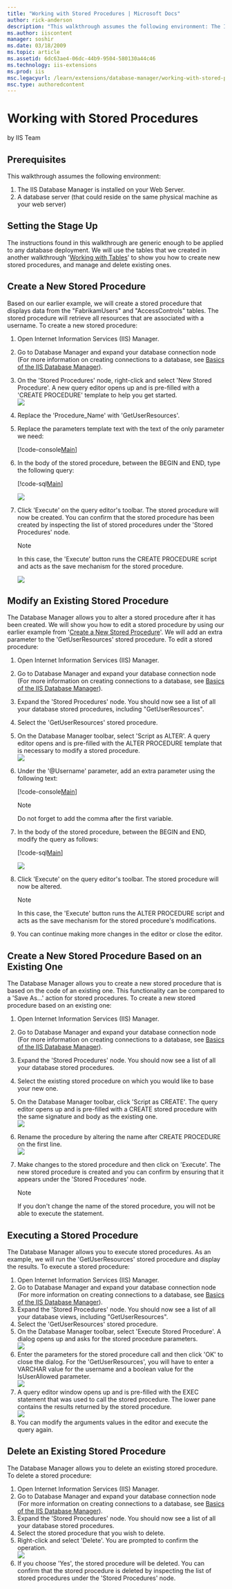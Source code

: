 ```yaml
---
title: "Working with Stored Procedures | Microsoft Docs"
author: rick-anderson
description: "This walkthrough assumes the following environment: The IIS Database Manager is installed on your Web Server. A database server (that could reside on the sam..."
ms.author: iiscontent
manager: soshir
ms.date: 03/18/2009
ms.topic: article
ms.assetid: 6dc63ae4-06dc-44b9-9504-580130a44c46
ms.technology: iis-extensions
ms.prod: iis
msc.legacyurl: /learn/extensions/database-manager/working-with-stored-procedures
msc.type: authoredcontent
---
```

Working with Stored Procedures
====================
by IIS Team

## Prerequisites

This walkthrough assumes the following environment:

1. The IIS Database Manager is installed on your Web Server.
2. A database server (that could reside on the same physical machine as your web server)

## Setting the Stage Up

The instructions found in this walkthrough are generic enough to be applied to any database deployment. We will use the tables that we created in another walkthrough '[Working with Tables](https://go.microsoft.com/fwlink/?LinkId=145669)' to show you how to create new stored procedures, and manage and delete existing ones.

<a id="NewStoredProc"></a>

## Create a New Stored Procedure

Based on our earlier example, we will create a stored procedure that displays data from the "FabrikamUsers" and "AccessControls" tables. The stored procedure will retrieve all resources that are associated with a username. To create a new stored procedure:

1. Open Internet Information Services (IIS) Manager.
2. Go to Database Manager and expand your database connection node (For more information on creating connections to a database, see [Basics of the IIS Database Manager](https://go.microsoft.com/fwlink/?LinkId=145667)).
3. On the 'Stored Procedures' node, right-click and select 'New Stored Procedure'. A new query editor opens up and is pre-filled with a 'CREATE PROCEDURE' template to help you get started.   
    [![](working-with-stored-procedures/_static/image3.png)](working-with-stored-procedures/_static/image1.png)
4. Replace the 'Procedure\_Name' with 'GetUserResources'.
5. Replace the parameters template text with the text of the only parameter we need:  

    [!code-console[Main](working-with-stored-procedures/samples/sample1.cmd)]
6. In the body of the stored procedure, between the BEGIN and END, type the following query:   

    [!code-sql[Main](working-with-stored-procedures/samples/sample2.sql)]
   
    [![](working-with-stored-procedures/_static/image7.png)](working-with-stored-procedures/_static/image5.png)
7. Click 'Execute' on the query editor's toolbar. The stored procedure will now be created. You can confirm that the stored procedure has been created by inspecting the list of stored procedures under the 'Stored Procedures' node. 

    > [!NOTE]
	> In this case, the 'Execute' button runs the CREATE PROCEDURE script and acts as the save mechanism for the stored procedure.

    [![](working-with-stored-procedures/_static/image11.png)](working-with-stored-procedures/_static/image9.png)

## Modify an Existing Stored Procedure

The Database Manager allows you to alter a stored procedure after it has been created. We will show you how to edit a stored procedure by using our earlier example from '[Create a New Stored Procedure](#NewStoredProc)'. We will add an extra parameter to the 'GetUserResources' stored procedure. To edit a stored procedure:

1. Open Internet Information Services (IIS) Manager.
2. Go to Database Manager and expand your database connection node (For more information on creating connections to a database, see [Basics of the IIS Database Manager](https://go.microsoft.com/fwlink/?LinkId=145667)).
3. Expand the 'Stored Procedures' node. You should now see a list of all your database stored procedures, including "GetUserResources".
4. Select the 'GetUserResources' stored procedure.
5. On the Database Manager toolbar, select 'Script as ALTER'. A query editor opens and is pre-filled with the ALTER PROCEDURE template that is necessary to modify a stored procedure.   
    [![](working-with-stored-procedures/_static/image15.png)](working-with-stored-procedures/_static/image13.png)
6. Under the '@Username' parameter, add an extra parameter using the following text:   

    [!code-console[Main](working-with-stored-procedures/samples/sample3.cmd)]

    > [!NOTE]
	> Do not forget to add the comma after the first variable.
7. In the body of the stored procedure, between the BEGIN and END, modify the query as follows:   

    [!code-sql[Main](working-with-stored-procedures/samples/sample4.sql)]
  
    [![](working-with-stored-procedures/_static/image19.png)](working-with-stored-procedures/_static/image17.png)
8. Click 'Execute' on the query editor's toolbar. The stored procedure will now be altered. 

    > [!NOTE]
	> In this case, the 'Execute' button runs the ALTER PROCEDURE script and acts as the save mechanism for the stored procedure's modifications.
9. You can continue making more changes in the editor or close the editor.

## Create a New Stored Procedure Based on an Existing One

The Database Manager allows you to create a new stored procedure that is based on the code of an existing one. This functionality can be compared to a 'Save As…' action for stored procedures. To create a new stored procedure based on an existing one:

1. Open Internet Information Services (IIS) Manager.
2. Go to Database Manager and expand your database connection node (For more information on creating connections to a database, see [Basics of the IIS Database Manager](https://go.microsoft.com/fwlink/?LinkId=145667)).
3. Expand the 'Stored Procedures' node. You should now see a list of all your database stored procedures.
4. Select the existing stored procedure on which you would like to base your new one.
5. On the Database Manager toolbar, click 'Script as CREATE'. The query editor opens up and is pre-filled with a CREATE stored procedure with the same signature and body as the existing one.   
    [![](working-with-stored-procedures/_static/image23.png)](working-with-stored-procedures/_static/image21.png)
6. Rename the procedure by altering the name after CREATE PROCEDURE on the first line.   
    [![](working-with-stored-procedures/_static/image27.png)](working-with-stored-procedures/_static/image25.png)
7. Make changes to the stored procedure and then click on 'Execute'. The new stored procedure is created and you can confirm by ensuring that it appears under the 'Stored Procedures' node.  

    > [!NOTE]
	> If you don't change the name of the stored procedure, you will not be able to execute the statement.

## Executing a Stored Procedure

The Database Manager allows you to execute stored procedures. As an example, we will run the 'GetUserResources' stored procedure and display the results. To execute a stored procedure:

1. Open Internet Information Services (IIS) Manager.
2. Go to Database Manager and expand your database connection node (For more information on creating connections to a database, see [Basics of the IIS Database Manager](https://go.microsoft.com/fwlink/?LinkId=145667)).
3. Expand the 'Stored Procedures' node. You should now see a list of all your database views, including "GetUserResources".
4. Select the 'GetUserResources' stored procedure.
5. On the Database Manager toolbar, select 'Execute Stored Procedure'. A dialog opens up and asks for the stored procedure parameters.   
    [![](working-with-stored-procedures/_static/image31.png)](working-with-stored-procedures/_static/image29.png)
6. Enter the parameters for the stored procedure call and then click 'OK' to close the dialog. For the 'GetUserResources', you will have to enter a VARCHAR value for the username and a boolean value for the IsUserAllowed parameter.   
    [![](working-with-stored-procedures/_static/image35.png)](working-with-stored-procedures/_static/image33.png)
7. A query editor window opens up and is pre-filled with the EXEC statement that was used to call the stored procedure. The lower pane contains the results returned by the stored procedure.   
    [![](working-with-stored-procedures/_static/image39.png)](working-with-stored-procedures/_static/image37.png)
8. You can modify the arguments values in the editor and execute the query again.

## Delete an Existing Stored Procedure

The Database Manager allows you to delete an existing stored procedure. To delete a stored procedure:

1. Open Internet Information Services (IIS) Manager.
2. Go to Database Manager and expand your database connection node (For more information on creating connections to a database, see [Basics of the IIS Database Manager](https://go.microsoft.com/fwlink/?LinkId=145667)).
3. Expand the 'Stored Procedures' node. You should now see a list of all your database stored procedures.
4. Select the stored procedure that you wish to delete.
5. Right-click and select 'Delete'. You are prompted to confirm the operation.   
    [![](working-with-stored-procedures/_static/image43.png)](working-with-stored-procedures/_static/image41.png)
6. If you choose 'Yes', the stored procedure will be deleted. You can confirm that the stored procedure is deleted by inspecting the list of stored procedures under the 'Stored Procedures' node.